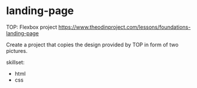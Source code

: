 # landing-page
TOP: Flexbox project
https://www.theodinproject.com/lessons/foundations-landing-page

Create a project that copies the design provided by TOP in form of two pictures.

skillset:
- html
- css
